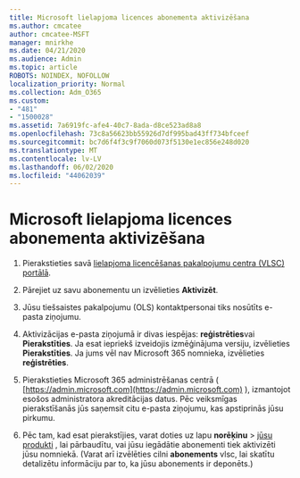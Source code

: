 ```yaml
---
title: Microsoft lielapjoma licences abonementa aktivizēšana
ms.author: cmcatee
author: cmcatee-MSFT
manager: mnirkhe
ms.date: 04/21/2020
ms.audience: Admin
ms.topic: article
ROBOTS: NOINDEX, NOFOLLOW
localization_priority: Normal
ms.collection: Adm_O365
ms.custom:
- "481"
- "1500028"
ms.assetid: 7a6919fc-afe4-40c7-8ada-d8ce523ad8a8
ms.openlocfilehash: 73c8a56623bb55926d7df995bad43ff734bfceef
ms.sourcegitcommit: bc7d6f4f3c9f7060d073f5130e1ec856e248d020
ms.translationtype: MT
ms.contentlocale: lv-LV
ms.lasthandoff: 06/02/2020
ms.locfileid: "44062039"
---
```

# <a name="activating-a-microsoft-volume-license-subscription"></a>Microsoft lielapjoma licences abonementa aktivizēšana

1. Pierakstieties savā [lielapjoma licencēšanas pakalpojumu centra (VLSC) portālā](https://go.microsoft.com/fwlink/p/?LinkId=329762).

2. Pārejiet uz savu abonementu un izvēlieties **Aktivizēt**.

3. Jūsu tiešsaistes pakalpojumu (OLS) kontaktpersonai tiks nosūtīts e-pasta ziņojumu.

4. Aktivizācijas e-pasta ziņojumā ir divas iespējas: **reģistrēties**vai **Pierakstīties**. Ja esat iepriekš izveidojis izmēģinājuma versiju, izvēlieties **Pierakstīties**. Ja jums vēl nav Microsoft 365 nomnieka, izvēlieties **reģistrēties**.

5. Pierakstieties Microsoft 365 administrēšanas centrā ( [https://admin.microsoft.com](https://admin.microsoft.com) ), izmantojot esošos administratora akreditācijas datus. Pēc veiksmīgas pierakstīšanās jūs saņemsit citu e-pasta ziņojumu, kas apstiprinās jūsu pirkumu.

6. Pēc tam, kad esat pierakstījies, varat doties uz lapu **norēķinu** \> [jūsu produkti](https://go.microsoft.com/fwlink/p/?linkid=842054) , lai pārbaudītu, vai jūsu iegādātie abonementi tiek aktivizēti jūsu nomniekā. (Varat arī izvēlēties cilni **abonements** vlsc, lai skatītu detalizētu informāciju par to, ka jūsu abonements ir deponēts.)

